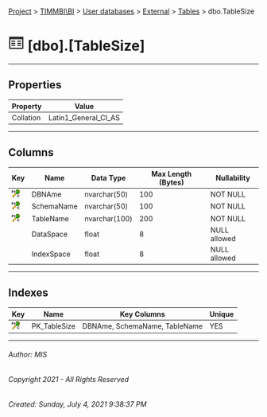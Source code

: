 #### 

[Project](../../../../index.md) > [TIMMBI\\BI](../../../index.md) > [User databases](../../index.md) > [External](../index.md) > [Tables](Tables.md) > dbo.TableSize

# ![Tables](../../../../Images/Table32.png) [dbo].[TableSize]

---

## <a name="#properties"></a>Properties

| Property | Value |
|---|---|
| Collation | Latin1_General_CI_AS |


---

## <a name="#columns"></a>Columns

| Key | Name | Data Type | Max Length (Bytes) | Nullability |
|---|---|---|---|---|
| [![Cluster Primary Key PK_TableSize: DBNAme\SchemaName\TableName](../../../../Images/pkcluster.png)](#indexes) | DBNAme | nvarchar(50) | 100 | NOT NULL |
| [![Cluster Primary Key PK_TableSize: DBNAme\SchemaName\TableName](../../../../Images/pkcluster.png)](#indexes) | SchemaName | nvarchar(50) | 100 | NOT NULL |
| [![Cluster Primary Key PK_TableSize: DBNAme\SchemaName\TableName](../../../../Images/pkcluster.png)](#indexes) | TableName | nvarchar(100) | 200 | NOT NULL |
|  | DataSpace | float | 8 | NULL allowed |
|  | IndexSpace | float | 8 | NULL allowed |


---

## <a name="#indexes"></a>Indexes

| Key | Name | Key Columns | Unique |
|---|---|---|---|
| [![Cluster Primary Key PK_TableSize: DBNAme\SchemaName\TableName](../../../../Images/pkcluster.png)](#indexes) | PK_TableSize | DBNAme, SchemaName, TableName | YES |


---

###### Author:  MIS

###### Copyright 2021 - All Rights Reserved

###### Created: Sunday, July 4, 2021 9:38:37 PM

